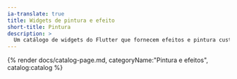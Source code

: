 ```yaml
---
ia-translate: true
title: Widgets de pintura e efeito
short-title: Pintura
description: >
  Um catálogo de widgets do Flutter que fornecem efeitos e pintura customizada.
---
```


{% render docs/catalog-page.md, categoryName:"Pintura e efeitos", catalog:catalog %}
